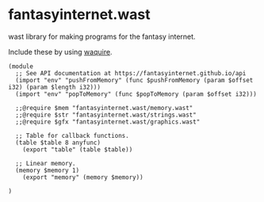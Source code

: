 fantasyinternet.wast
====================
wast library for making programs for the fantasy internet.

Include these by using [waquire](https://github.com/FantasyInternet/waquire).

    (module
      ;; See API documentation at https://fantasyinternet.github.io/api
      (import "env" "pushFromMemory" (func $pushFromMemory (param $offset i32) (param $length i32)))
      (import "env" "popToMemory" (func $popToMemory (param $offset i32)))
      
      ;;@require $mem "fantasyinternet.wast/memory.wast"
      ;;@require $str "fantasyinternet.wast/strings.wast"
      ;;@require $gfx "fantasyinternet.wast/graphics.wast"

      ;; Table for callback functions.
      (table $table 8 anyfunc)
        (export "table" (table $table))

      ;; Linear memory.
      (memory $memory 1)
        (export "memory" (memory $memory))

    )
